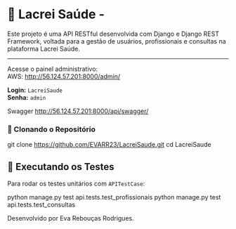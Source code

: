 
# 🚀 Lacrei Saúde - 

Este projeto é uma API RESTful desenvolvida com Django e Django REST Framework, voltada para a gestão de usuários, profissionais e consultas na plataforma Lacrei Saúde.

---

Acesse o painel administrativo:  
AWS: <http://56.124.57.201:8000/admin/>

**Login:** `LacreiSaude`  
**Senha:** `admin`

Swagger
http://56.124.57.201:8000/api/swagger/

### 🔽 Clonando o Repositório

git clone <https://github.com/EVARR23/LacreiSaude.git>
cd LacreiSaude


## 🧪 Executando os Testes

Para rodar os testes unitários com `APITestCase`:

python manage.py test api.tests.test_profissionais
python manage.py test api.tests.test_consultas



Desenvolvido  por Eva Rebouças Rodrigues.
